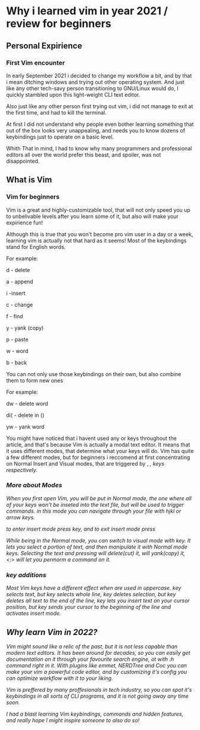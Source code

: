 # Why i learned vim in year 2021 / review for beginners 

## Personal Expirience

### First Vim encounter

In early September 2021 i decided to change my workflow a bit,
and by that i mean ditching windows and trying out other operating system.
And just like any other tech-savy person transitioning to GNU/Linux would do,
I quickly stambled upon this light-weight CLI text editor.

Also just like any other person first trying out vim, i did not manage to
exit at the first time, and had to kill the terminal.

At first I did not understand why people even bother learning something that out of
the box looks very unappealing, and needs you to know dozens of keybindings just to
operate on a basic level.

Whith That in mind, I had to know why many programmers and professional editors
all over the world prefer this beast, and spoiler, was not disappointed.

## What is Vim

### Vim for beginners

Vim is a great and highly-customizable tool, that will not only speed you up
to unbelivable levels after you learn some of it, but also will make your expirience
fun!

Although this is true that you won't become pro vim user in a day or a week, 
learning vim is actually not that hard as it seems! Most of the keybindings
stand for English words.

For example: 

d - delete

a - append

i -insert

c - change

f - find 

y - yank (copy)

p - paste

w - word

b - back

You can not only use those keybindings on their own, but also combine them
to form new ones

For example: 

dw - delete word

di( - delete in ()

yw - yank word

You might have noticed that i havent used any <Ctrl> or <Shift> keys
throughout the article, and that's because Vim is actually a modal text editor.
It means that it uses different modes, that determine what your keys will do.
Vim has quite a few different modes, but for beginners i reccomend at first concentrating on
Normal Insert and Visual modes, that are triggered by <Esc>, <i>, <v> keys respectively.

### More about Modes

When you first open Vim, you will be put in Normal mode, the one where all of your keys
won't be inseted into the text file, but will be used to trigger commands.
in this mode you can navigate through your file with hjkl or arrow keys.

to enter insert mode press <i> key, and to exit insert mode press <Esc>

While being in the Normal mode, you can switch to visual mode with <v> key.
It lets you select a portion of text, and then manipulate it with Normal mode keys.
Selecting the text and pressing <d> will delete(cut) it, <y> will yank(copy) it, 
<:> will let you permorm a command on it.

### key additions

Most Vim keys have a different effect when are used in uppercase. <v> key selects text, but
<V> key selects whole line, <d> key deletes selection, but <D> key deletes all text to the end of the line,
<i> key lets you insert text on your cursor position,
but <I> key sends your cursor to the beginning of the line
and activates insert mode.

## Why learn Vim in 2022?

Vim might sound like a relic of the past, but it is not less capable than modern text editors.
It has been around for decades, so you can easily get documentation on it through your favourite 
search engine, ot with :h command right in it.
With plugins like emmet, NERDTree and Coc you can make your vim a powerful code editor, 
and by customizing it's config you can optimize workflow with it to your liking.

Vim is preffered by many proffesionals in tech industry, so
you can spot it's keybindings in all sorts of CLI programs, and it is not going away
any time soon.

I had a blast learning Vim keybindings, commands and hidden features, and really hope I might
inspire someone to also do so!

